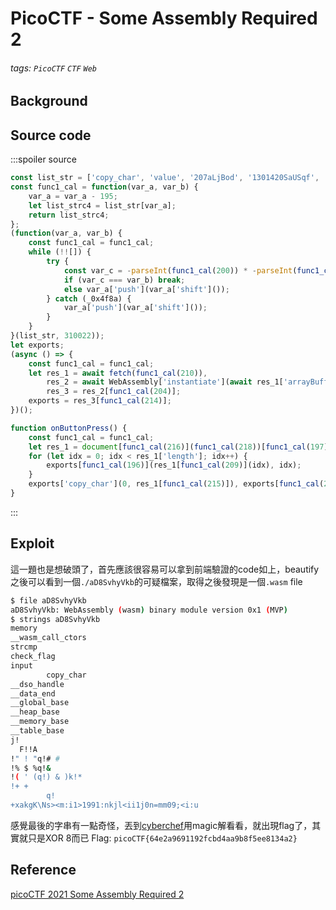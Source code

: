 # PicoCTF - Some Assembly Required 2
###### tags: `PicoCTF` `CTF` `Web`

## Background

## Source code
:::spoiler source
```javascript
const list_str = ['copy_char', 'value', '207aLjBod', '1301420SaUSqf', '233ZRpipt', '2224QffgXU', 'check_flag', '408533hsoVYx', 'instance', '278338GVFUrH', 'Correct!', '549933ZVjkwI', 'innerHTML', 'charCodeAt', './aD8SvhyVkb', 'result', '977AzKzwq', 'Incorrect!', 'exports', 'length', 'getElementById', '1jIrMBu', 'input', '615361geljRK'];
const func1_cal = function(var_a, var_b) {
    var_a = var_a - 195;
    let list_strc4 = list_str[var_a];
    return list_strc4;
};
(function(var_a, var_b) {
    const func1_cal = func1_cal;
    while (!![]) {
        try {
            const var_c = -parseInt(func1_cal(200)) * -parseInt(func1_cal(201)) + -parseInt(func1_cal(205)) + parseInt(func1_cal(207)) + parseInt(func1_cal(195)) + -parseInt(func1_cal(198)) * parseInt(func1_cal(212)) + parseInt(func1_cal(203)) + -parseInt(func1_cal(217)) * parseInt(func1_cal(199));
            if (var_c === var_b) break;
            else var_a['push'](var_a['shift']());
        } catch (_0x4f8a) {
            var_a['push'](var_a['shift']());
        }
    }
}(list_str, 310022));
let exports;
(async () => {
    const func1_cal = func1_cal;
    let res_1 = await fetch(func1_cal(210)),
        res_2 = await WebAssembly['instantiate'](await res_1['arrayBuffer']()),
        res_3 = res_2[func1_cal(204)];
    exports = res_3[func1_cal(214)];
})();

function onButtonPress() {
    const func1_cal = func1_cal;
    let res_1 = document[func1_cal(216)](func1_cal(218))[func1_cal(197)];
    for (let idx = 0; idx < res_1['length']; idx++) {
        exports[func1_cal(196)](res_1[func1_cal(209)](idx), idx);
    }
    exports['copy_char'](0, res_1[func1_cal(215)]), exports[func1_cal(202)]() == 1 ? document['getElementById'](func1_cal(211))[func1_cal(208)] = func1_cal(206) : document[func1_cal(216)](func1_cal(211))['innerHTML'] = func1_cal(213);
}
```
:::

## Exploit
這一題也是想破頭了，首先應該很容易可以拿到前端驗證的code如上，beautify之後可以看到一個`./aD8SvhyVkb`的可疑檔案，取得之後發現是一個`.wasm` file
```bash
$ file aD8SvhyVkb
aD8SvhyVkb: WebAssembly (wasm) binary module version 0x1 (MVP)
$ strings aD8SvhyVkb
memory
__wasm_call_ctors
strcmp
check_flag
input
        copy_char
__dso_handle
__data_end
__global_base
__heap_base
__memory_base
__table_base
j!
  F!!A
!" ! "q!# #
!% $ %q!&
!( ' (q!) & )k!*
!+ +
        q!
+xakgK\Ns><m:i1>1991:nkjl<ii1j0n=mm09;<i:u
```
感覺最後的字串有一點奇怪，丟到[cyberchef](https://gchq.github.io/CyberChef)用magic解看看，就出現flag了，其實就只是XOR 8而已
Flag: `picoCTF{64e2a9691192fcbd4aa9b8f5ee8134a2}`

## Reference
[ picoCTF 2021 Some Assembly Required 2 ](https://youtu.be/2TCZEkW0bjc)
